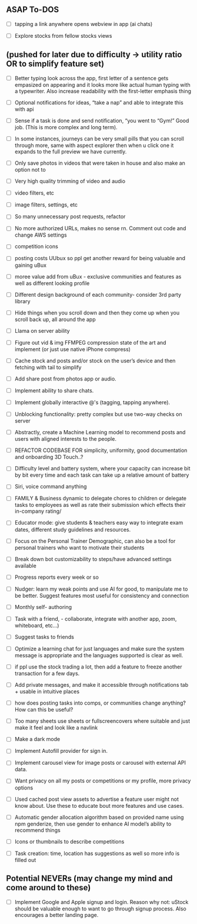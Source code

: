 ## ASAP To-DOS

- [ ] tapping a link anywhere opens webview in app (ai chats)
- [ ] Explore stocks from fellow stocks views




## (pushed for later due to difficulty -> utility ratio OR to simplify feature set)
- [ ] Better typing look across the app, first letter of a sentence gets empasized on appearing and it looks more like actual human typing with a typewriter. Also increase readability with the first-letter emphasis thing
- [ ] Optional notifications for ideas, “take a nap” and able to integrate this with api
- [ ] Sense if a task is done and send notification, “you went to “Gym!” Good job. (This is more complex and long term).
- [ ] In some instances, journeys can be very small pills that you can scroll through more, same with aspect explorer then when u click one it expands to the full preview we have currently.
- [ ] Only save photos in videos that were taken in house and also make an option not to
- [ ] Very high quality trimming of video and audio
- [ ] video filters, etc
- [ ] image filters, settings, etc
- [ ] So many unnecessary post requests, refactor
- [ ] No more authorized URLs, makes no sense rn. Comment out code and change AWS settings 
- [ ] competition icons
- [ ]  posting costs UUbux so ppl get another reward for being valuable and gaining uBux
- [ ] moree value add from uBux - exclusive communities and features as well as different looking profile
- [ ] Different design background of each community- consider 3rd party library
- [ ] Hide things when you scroll down and then they come up when you scroll back up, all around the app
- [ ] Llama on server ability 
- [ ] Figure out vid & img FFMPEG compression state of the art and implement (or just use native iPhone compress)
- [ ] Cache stock and posts and/or stock on the user’s device and then fetching with tail to simplify
- [ ] Add share post from photos app or audio.
- [ ] Implement ability to share chats.
- [ ] Implement globally interactive @'s (tagging, tapping anywhere).
- [ ] Unblocking functionality: pretty complex but use two-way checks on server
- [ ] Abstractly, create a Machine Learning model to recommend posts and users with aligned interests to the people.
- [ ] REFACTOR CODEBASE FOR simplicity, uniformity, good documentation and onboarding
3D Touch..?
- [ ] Difficulty level and battery system, where your capacity can increase bit by bit every time and each task can take up a relative amount of battery
- [ ] Siri, voice command anything
- [ ] FAMILY & Business dynamic to delegate chores to children or delegate tasks to employees as well as rate their submission which effects their in-company rating/
- [ ] Educator mode: give students & teachers easy way to integrate exam dates, different study guidelines and resources. 
- [ ] Focus on the Personal Trainer Demographic, can also be a tool for personal trainers who want to motivate their students
- [ ] Break down bot customizability to steps/have advanced settings available
- [ ] Progress reports every week or so
- [ ] Nudger: learn my weak points and use AI for good, to manipulate me to be better. Suggest features most useful for consistency and connection
- [ ] Monthly self- authoring
- [ ] Task with a friend, - collaborate, integrate with another app, zoom, whiteboard, etc…)
- [ ] Suggest tasks to friends
- [ ] Optimize a learning chat for just languages and make sure the system message is appropriate and the languages supported is clear as well.
- [ ] if ppl use the stock trading a lot, then add a feature to freeze another transaction for a few days.
- [ ] Add private messages, and make it accessible through notifications tab + usable in intuitive places
- [ ] how does posting tasks into comps, or communities change anything? How can this be useful?
- [ ] Too many sheets use sheets or fullscreencovers where suitable and just make it feel and look like a navlink 
- [ ] Make a dark mode
- [ ] Implement Autofill provider for sign in.
- [ ] Implement carousel view for image posts or carousel with external API data.
- [ ] Want privacy on all my posts or competitions or my profile, more privacy options
- [ ] Used cached post view assets to advertise a feature user might not know about. Use these to educate bout more features and use cases.
- [ ] Automatic gender allocation algorithm based on provided name using npm genderize, then use gender to enhance AI model’s ability to recommend things
- [ ] Icons or thumbnails to describe competitions
- [ ] Task creation: time, location has suggestions as well so more info is filled out








## Potential NEVERs (may change my mind and come around to these)

- [ ]  Implement Google and Apple signup and login. Reason why not: uStock should be valuable enough to want to go through signup process. Also encourages a better landing page.






